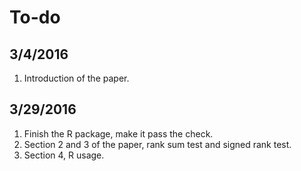 # To-do #

## 3/4/2016 ##
1. Introduction of the paper.

## 3/29/2016 ##
1. Finish the R package, make it pass the check.
2. Section 2 and 3 of the paper, rank sum test and signed rank test.
3. Section 4, R usage.